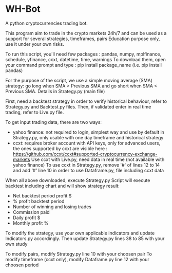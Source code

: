 # WH-Bot
A python cryptocurrencies trading bot.

This program aim to trade in the crypto markets 24h/7 and can be used as a support for several strategies, timeframes, pairs 
Education purpose only, use it under your own risks.

To run this script, you'll need few packages : pandas, numpy, mplfinance, schedule, yfinance, ccxt, datetime, time, warnings
To download them, open your command prompt and type : pip install package_name (i.e. pip install pandas)

For the purpose of the script, we use a simple moving average (SMA) strategy: 
go long when SMA > Previous SMA and go short when SMA < Previous SMA.
Details in Strategy.py (main file)

First, need a backtest strategy in order to verify historical behaviour, 
refer to Strategy.py and Backtest.py files. 
Then, if validated enter in real time trading, refer to Live.py file.

To get input trading data, there are two ways:
- yahoo finance: not required to login, simplest way and use by default in Strategy.py,
	only usable with one day timeframe and historical strategy
- ccxt: requires broker account with API keys, only for advanced users,
	the ones supported by ccxt are visible here : 
	https://github.com/ccxt/ccxt#supported-cryptocurrency-exchange-markets
	Use ccxt with Live.py, need data in real time (not available with yahoo finance)
	To use ccxt in Strategy.py, remove '#' of lines 12 to 14 and add '#' line 10
	in order to use Dataframe.py, file including ccxt data

When all above downloaded, execute Strategy.py 
Script will execute backtest including chart and will show strategy result:
- Net backtest period profit $
- % profit backtest period
- Number of winning and losing trades
- Commission paid
- Daily profit $
- Monthly profit %

To modify the strategy, use your own applicable indicators and update Indicators.py accordingly.
Then update Strategy.py lines 38 to 85 with your own study

To modify pairs, modify Strategy.py line 10 with your choosen pair
To modify timeframe (ccxt only), modify Dataframe.py line 12 with your choosen period


